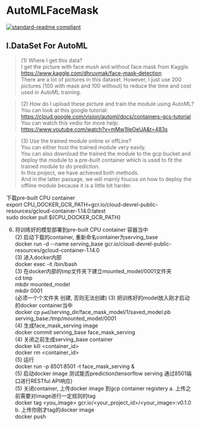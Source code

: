 # AutoMLFaceMask

[![standard-readme compliant](https://img.shields.io/badge/readme%20style-standard-brightgreen.svg?style=flat-square)](https://github.com/RichardLitt/standard-readme)

## I.DataSet For AutoML
  >(1) Where I get this data?  
  I get the picture with face mush and without face mask from Kaggle.  
  https://www.kaggle.com/dhruvmak/face-mask-detection  
  There are a lot of pictures in this dataset. However, I just use 200 pictures (100 with mask and 100 without) to reduce the time and cost used in AutoML training.   

  >(2) How do I upload these picture and train the module using AutoML?  
   You can look at this google tutorial:  
   https://cloud.google.com/vision/automl/docs/containers-gcs-tutorial  
   You can watch this vedio for more help:  
   https://www.youtube.com/watch?v=mMw1lleOeUA&t=483s  
   
   >(3) Use the trained module online or offLine?  
   You can either host the trained module very easily.  
   You can also download the trained the module to the gcp bucket and deploy the module to a pre-built container which is used to fit the trained module to do prediction.  
   In this project, we have achieved both methods.  
   And in the latter passage, we will mainly foucus on how to deploy the offline module because it is a little bit harder.  

下载pre-built CPU container  
export CPU_DOCKER_GCR_PATH=gcr.io/cloud-devrel-public-resources/gcloud-container-1.14.0:latest  
sudo docker pull ${CPU_DOCKER_GCR_PATH}  

6. 将训练好的模型部署到pre-built CPU container 容器当中  
  (2) 启动下载的container, 重新命名container为serving_base  
        docker run -d --name serving_base gcr.io/cloud-devrel-public-resources/gcloud-container-1.14.0  
  (3)  进入docker内部  
      docker exec -it <container id>  /bin/bash  
  (3)  在docker内部的tmp文件夹下建立mounted_model/0001文件夹  
      cd tmp  
      mkdir mounted_model  
      mkdir 0001  
      (必须一个个文件夹 创建, 否则无法创建)
  (3) 把训练好的model放入刚才启动的docker container当中  
       docker cp `pwd`/serving_dir/face_mask_model/1/saved_model.pb serving_base:/tmp/mounted_model/0001    
  (4) 生成face_mask_serving image  
       docker commit serving_base face_mask_serving  
  (4)  关闭之前生成serving_base container  
      docker kill <container_id>    
      docker rm <container_id>  
  (5) 运行  
      docker run -p 8501:8501 -t face_mask_serving &  
  (5) 启动docker image 测试能否prediction(tensorflow serving 通过8501端口进行RESTful API响应)  
  (5) 关闭container, 上传docker image 到gcp container registery
      a. 上传之前需要对image进行一定规则的tag  
        docker tag <you_image> gcr.io/<your_project_id>/<your_image>:v0.1.0  
      b.  上传你刚才tag的docker image  
        docker push <you-pre-taged-image>
       
      
